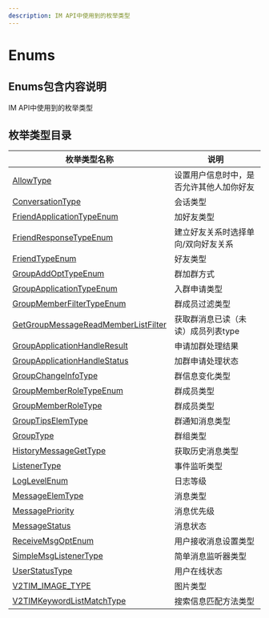 ```yaml
---
description: IM API中使用到的枚举类型
---
```


# Enums

## Enums包含内容说明

IM API中使用到的枚举类型

## 枚举类型目录

| 枚举类型名称                                                  | 说明                   |
| ------------------------------------------------------- | -------------------- |
| [AllowType](broken-reference)                           | 设置用户信息时中，是否允许其他人加你好友 |
| [ConversationType](broken-reference)                    | 会话类型                 |
| [FriendApplicationTypeEnum](broken-reference)           | 加好友类型                |
| [FriendResponseTypeEnum](broken-reference)              | 建立好友关系时选择单向/双向好友关系   |
| [FriendTypeEnum](broken-reference)                      | 好友类型                 |
| [GroupAddOptTypeEnum](broken-reference)                 | 群加群方式                |
| [GroupApplicationTypeEnum](broken-reference)            | 入群申请类型               |
| [GroupMemberFilterTypeEnum](broken-reference)           | 群成员过滤类型              |
| [GetGroupMessageReadMemberListFilter](broken-reference) | 获取群消息已读（未读）成员列表type  |
| [GroupApplicationHandleResult](broken-reference)        | 申请加群处理结果             |
| [GroupApplicationHandleStatus](broken-reference)        | 加群申请处理状态             |
| [GroupChangeInfoType](broken-reference)                 | 群信息变化类型              |
| [GroupMemberRoleTypeEnum](broken-reference)             | 群成员类型                |
| [GroupMemberRoleType](broken-reference)                 | 群成员类型                |
| [GroupTipsElemType](broken-reference)                   | 群通知消息类型              |
| [GroupType](broken-reference)                           | 群组类型                 |
| [HistoryMessageGetType](broken-reference)               | 获取历史消息类型             |
| [ListenerType](broken-reference)                        | 事件监听类型               |
| [LogLevelEnum](broken-reference)                        | 日志等级                 |
| [MessageElemType](broken-reference)                     | 消息类型                 |
| [MessagePriority](broken-reference)                     | 消息优先级                |
| [MessageStatus](broken-reference)                       | 消息状态                 |
| [ReceiveMsgOptEnum](broken-reference)                   | 用户接收消息设置类型           |
| [SimpleMsgListenerType](broken-reference)               | 简单消息监听器类型            |
| [UserStatusType](broken-reference)                      | 用户在线状态               |
| [V2TIM\_IMAGE\_TYPE](broken-reference)                  | 图片类型                 |
| [V2TIMKeywordListMatchType](broken-reference)           | 搜索信息匹配方法类型           |

